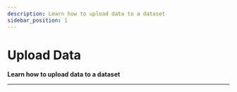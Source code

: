 ```yaml
---
description: Learn how to upload data to a dataset
sidebar_position: 1
---
```


# Upload Data

**Learn how to upload data to a dataset**
<hr />

